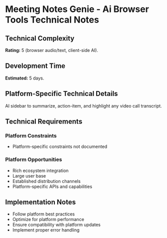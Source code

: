 # Meeting Notes Genie - Ai Browser Tools Technical Notes

## Technical Complexity
**Rating:** 5 (browser audio/text, client-side AI).

## Development Time
**Estimated:** 5 days.

## Platform-Specific Technical Details
AI sidebar to summarize, action-item, and highlight any video call transcript.

## Technical Requirements

### Platform Constraints
- Platform-specific constraints not documented

### Platform Opportunities
- Rich ecosystem integration
- Large user base
- Established distribution channels
- Platform-specific APIs and capabilities

## Implementation Notes
- Follow platform best practices
- Optimize for platform performance
- Ensure compatibility with platform updates
- Implement proper error handling
